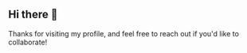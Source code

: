 ## Hi there 👋

<!--
**NujaimahSimrin/NujaimahSimrin** is a ✨ _special_ ✨ repository because its `README.md` (this file) appears on your GitHub profile.

Here are some ideas to get you started:

- 🔭 I’m currently working on to improve my skills on java and python
- 🌱 I’m currently learning python
- 👯 I’m looking to collaborate on projects (problem solving related)
- 🤔 I’m looking for help with understanding the best practices for code writing efficiently 
- 💬 Ask me about Java and maybe debugging
- 📫 How to reach me: https://www.facebook.com/nujaimah.simrin or nujaimah.simrin@g.bracu.ac.bd
- 😄 Pronouns: she/her
- ⚡ Fun fact: love solving puzzles.
-->
Thanks for visiting my profile, and feel free to reach out if you'd like to collaborate!

